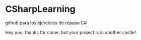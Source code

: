 # CSharpLearning
github para los ejercicios de repaso C#

Hey you, thanks for come,
but your project is in another castle!